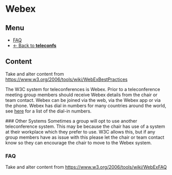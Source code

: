 # Webex
## Menu
* [FAQ](#faq)
* [<- Back to **teleconfs**](../index.md)

## Content
Take and alter content from <https://www.w3.org/2006/tools/wiki/WebExBestPractices>

The W3C system for teleconferences is Webex. Prior to a teleconference meeting group members should receive Webex details from the chair or team contact. Webex can be joined via the web, via the Webex app or via the phone. Webex has dial in numbers for many countries around the world, see [here](#) for a list of the dial-in numbers.

### Other Systems
Sometimes a group will opt to use another teleconference system. This may be because the chair has use of a system at their workplace which they prefer to use. W3C allows this, but if any group members have as issue with this please let the chair or team contact know so they can encourage the chair to move to the Webex system. 

### FAQ
Take and alter content from <https://www.w3.org/2006/tools/wiki/WebExFAQ>


